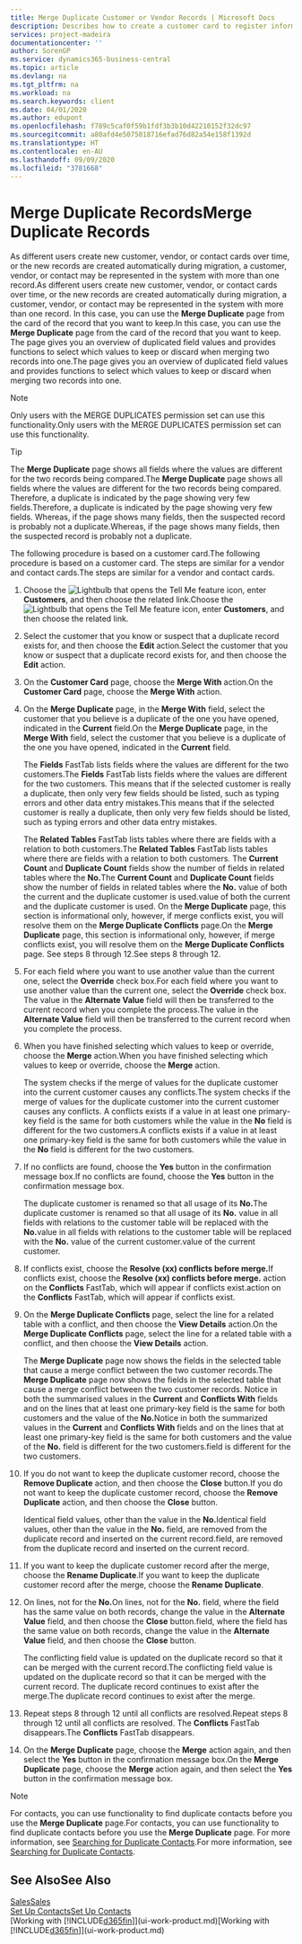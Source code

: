 ```yaml
---
title: Merge Duplicate Customer or Vendor Records | Microsoft Docs
description: Describes how to create a customer card to register information about each new customer or client that you sell to.
services: project-madeira
documentationcenter: ''
author: SorenGP
ms.service: dynamics365-business-central
ms.topic: article
ms.devlang: na
ms.tgt_pltfrm: na
ms.workload: na
ms.search.keywords: client
ms.date: 04/01/2020
ms.author: edupont
ms.openlocfilehash: f789c5caf0f59b1fdf3b3b10d42210152f32dc97
ms.sourcegitcommit: a80afd4e5075018716efad76d82a54e158f1392d
ms.translationtype: HT
ms.contentlocale: en-AU
ms.lasthandoff: 09/09/2020
ms.locfileid: "3781668"
---
```

# <a name="merge-duplicate-records"></a><span data-ttu-id="47644-103">Merge Duplicate Records</span><span class="sxs-lookup"><span data-stu-id="47644-103">Merge Duplicate Records</span></span>
<span data-ttu-id="47644-104">As different users create new customer, vendor, or contact cards over time, or the new records are created automatically during migration, a customer, vendor, or contact may be represented in the system with more than one record.</span><span class="sxs-lookup"><span data-stu-id="47644-104">As different users create new customer, vendor, or contact cards over time, or the new records are created automatically during migration, a customer, vendor, or contact may be represented in the system with more than one record.</span></span> <span data-ttu-id="47644-105">In this case, you can use the **Merge Duplicate** page from the card of the record that you want to keep.</span><span class="sxs-lookup"><span data-stu-id="47644-105">In this case, you can use the **Merge Duplicate** page from the card of the record that you want to keep.</span></span> <span data-ttu-id="47644-106">The page gives you an overview of duplicated field values and provides functions to select which values to keep or discard when merging two records into one.</span><span class="sxs-lookup"><span data-stu-id="47644-106">The page gives you an overview of duplicated field values and provides functions to select which values to keep or discard when merging two records into one.</span></span>

> [!NOTE]
> <span data-ttu-id="47644-107">Only users with the MERGE DUPLICATES permission set can use this functionality.</span><span class="sxs-lookup"><span data-stu-id="47644-107">Only users with the MERGE DUPLICATES permission set can use this functionality.</span></span>

> [!TIP]
> <span data-ttu-id="47644-108">The **Merge Duplicate** page shows all fields where the values are different for the two records being compared.</span><span class="sxs-lookup"><span data-stu-id="47644-108">The **Merge Duplicate** page shows all fields where the values are different for the two records being compared.</span></span> <span data-ttu-id="47644-109">Therefore, a duplicate is indicated by the page showing very few fields.</span><span class="sxs-lookup"><span data-stu-id="47644-109">Therefore, a duplicate is indicated by the page showing very few fields.</span></span> <span data-ttu-id="47644-110">Whereas, if the page shows many fields, then the suspected record is probably not a duplicate.</span><span class="sxs-lookup"><span data-stu-id="47644-110">Whereas, if the page shows many fields, then the suspected record is probably not a duplicate.</span></span>

<span data-ttu-id="47644-111">The following procedure is based on a customer card.</span><span class="sxs-lookup"><span data-stu-id="47644-111">The following procedure is based on a customer card.</span></span> <span data-ttu-id="47644-112">The steps are similar for a vendor  and contact cards.</span><span class="sxs-lookup"><span data-stu-id="47644-112">The steps are similar for a vendor  and contact cards.</span></span>

1. <span data-ttu-id="47644-113">Choose the ![Lightbulb that opens the Tell Me feature](media/ui-search/search_small.png "Tell me what you want to do") icon, enter **Customers**, and then choose the related link.</span><span class="sxs-lookup"><span data-stu-id="47644-113">Choose the ![Lightbulb that opens the Tell Me feature](media/ui-search/search_small.png "Tell me what you want to do") icon, enter **Customers**, and then choose the related link.</span></span>
2. <span data-ttu-id="47644-114">Select the customer that you know or suspect that a duplicate record exists for, and then choose the **Edit** action.</span><span class="sxs-lookup"><span data-stu-id="47644-114">Select the customer that you know or suspect that a duplicate record exists for, and then choose the **Edit** action.</span></span>
3. <span data-ttu-id="47644-115">On the **Customer Card** page, choose the **Merge With** action.</span><span class="sxs-lookup"><span data-stu-id="47644-115">On the **Customer Card** page, choose the **Merge With** action.</span></span>
4. <span data-ttu-id="47644-116">On the **Merge Duplicate** page, in the **Merge With** field, select the customer that you believe is a duplicate of the one you have opened, indicated in the **Current** field.</span><span class="sxs-lookup"><span data-stu-id="47644-116">On the **Merge Duplicate** page, in the **Merge With** field, select the customer that you believe is a duplicate of the one you have opened, indicated in the **Current** field.</span></span>

    <span data-ttu-id="47644-117">The **Fields** FastTab lists fields where the values are different for the two customers.</span><span class="sxs-lookup"><span data-stu-id="47644-117">The **Fields** FastTab lists fields where the values are different for the two customers.</span></span> <span data-ttu-id="47644-118">This means that if the selected customer is really a duplicate, then only very few fields should be listed, such as typing errors and other data entry mistakes.</span><span class="sxs-lookup"><span data-stu-id="47644-118">This means that if the selected customer is really a duplicate, then only very few fields should be listed, such as typing errors and other data entry mistakes.</span></span>

    <span data-ttu-id="47644-119">The **Related Tables** FastTab lists tables where there are fields with a relation to both customers.</span><span class="sxs-lookup"><span data-stu-id="47644-119">The **Related Tables** FastTab lists tables where there are fields with a relation to both customers.</span></span> <span data-ttu-id="47644-120">The **Current Count** and **Duplicate Count** fields show the number of fields in related tables where the **No.**</span><span class="sxs-lookup"><span data-stu-id="47644-120">The **Current Count** and **Duplicate Count** fields show the number of fields in related tables where the **No.**</span></span> <span data-ttu-id="47644-121">value of both the current and the duplicate customer is used.</span><span class="sxs-lookup"><span data-stu-id="47644-121">value of both the current and the duplicate customer is used.</span></span> <span data-ttu-id="47644-122">On the **Merge Duplicate** page, this section is informational only, however, if merge conflicts exist, you will resolve them on the **Merge Duplicate Conflicts** page.</span><span class="sxs-lookup"><span data-stu-id="47644-122">On the **Merge Duplicate** page, this section is informational only, however, if merge conflicts exist, you will resolve them on the **Merge Duplicate Conflicts** page.</span></span> <span data-ttu-id="47644-123">See steps 8 through 12.</span><span class="sxs-lookup"><span data-stu-id="47644-123">See steps 8 through 12.</span></span>   

5. <span data-ttu-id="47644-124">For each field where you want to use another value than the current one, select the **Override** check box.</span><span class="sxs-lookup"><span data-stu-id="47644-124">For each field where you want to use another value than the current one, select the **Override** check box.</span></span> <span data-ttu-id="47644-125">The value in the **Alternate Value** field will then be transferred to the current record when you complete the process.</span><span class="sxs-lookup"><span data-stu-id="47644-125">The value in the **Alternate Value** field will then be transferred to the current record when you complete the process.</span></span>
6. <span data-ttu-id="47644-126">When you have finished selecting which values to keep or override, choose the **Merge** action.</span><span class="sxs-lookup"><span data-stu-id="47644-126">When you have finished selecting which values to keep or override, choose the **Merge** action.</span></span>

    <span data-ttu-id="47644-127">The system checks if the merge of values for the duplicate customer into the current customer causes any conflicts.</span><span class="sxs-lookup"><span data-stu-id="47644-127">The system checks if the merge of values for the duplicate customer into the current customer causes any conflicts.</span></span> <span data-ttu-id="47644-128">A conflicts exists if a value in at least one primary-key field is the same for both customers while the value in the **No** field is different for the two customers.</span><span class="sxs-lookup"><span data-stu-id="47644-128">A conflicts exists if a value in at least one primary-key field is the same for both customers while the value in the **No** field is different for the two customers.</span></span>

7. <span data-ttu-id="47644-129">If no conflicts are found, choose the **Yes** button in the confirmation message box.</span><span class="sxs-lookup"><span data-stu-id="47644-129">If no conflicts are found, choose the **Yes** button in the confirmation message box.</span></span>

    <span data-ttu-id="47644-130">The duplicate customer is renamed so that all usage of its **No.**</span><span class="sxs-lookup"><span data-stu-id="47644-130">The duplicate customer is renamed so that all usage of its **No.**</span></span> <span data-ttu-id="47644-131">value in all fields with relations to the customer table will be replaced with the **No.**</span><span class="sxs-lookup"><span data-stu-id="47644-131">value in all fields with relations to the customer table will be replaced with the **No.**</span></span> <span data-ttu-id="47644-132">value of the current customer.</span><span class="sxs-lookup"><span data-stu-id="47644-132">value of the current customer.</span></span>
8. <span data-ttu-id="47644-133">If conflicts exist, choose the **Resolve (xx) conflicts before merge.**</span><span class="sxs-lookup"><span data-stu-id="47644-133">If conflicts exist, choose the **Resolve (xx) conflicts before merge.**</span></span> <span data-ttu-id="47644-134">action on the **Conflicts** FastTab, which will appear if conflicts exist.</span><span class="sxs-lookup"><span data-stu-id="47644-134">action on the **Conflicts** FastTab, which will appear if conflicts exist.</span></span>
9. <span data-ttu-id="47644-135">On the **Merge Duplicate Conflicts** page, select the line for a related table with a conflict, and then choose the **View Details** action.</span><span class="sxs-lookup"><span data-stu-id="47644-135">On the **Merge Duplicate Conflicts** page, select the line for a related table with a conflict, and then choose the **View Details** action.</span></span>

    <span data-ttu-id="47644-136">The **Merge Duplicate** page now shows the fields in the selected table that cause a merge conflict between the two customer records.</span><span class="sxs-lookup"><span data-stu-id="47644-136">The **Merge Duplicate** page now shows the fields in the selected table that cause a merge conflict between the two customer records.</span></span> <span data-ttu-id="47644-137">Notice in both the summarised values in the **Current** and **Conflicts With** fields and on the lines that at least one primary-key field is the same for both customers and the value of the **No.**</span><span class="sxs-lookup"><span data-stu-id="47644-137">Notice in both the summarized values in the **Current** and **Conflicts With** fields and on the lines that at least one primary-key field is the same for both customers and the value of the **No.**</span></span> <span data-ttu-id="47644-138">field is different for the two customers.</span><span class="sxs-lookup"><span data-stu-id="47644-138">field is different for the two customers.</span></span>   
10. <span data-ttu-id="47644-139">If you do not want to keep the duplicate customer record, choose the **Remove Duplicate** action, and then choose the **Close** button.</span><span class="sxs-lookup"><span data-stu-id="47644-139">If you do not want to keep the duplicate customer record, choose the **Remove Duplicate** action, and then choose the **Close** button.</span></span>

    <span data-ttu-id="47644-140">Identical field values, other than the value in the **No.**</span><span class="sxs-lookup"><span data-stu-id="47644-140">Identical field values, other than the value in the **No.**</span></span> <span data-ttu-id="47644-141">field, are removed from the duplicate record and inserted on the current record.</span><span class="sxs-lookup"><span data-stu-id="47644-141">field, are removed from the duplicate record and inserted on the current record.</span></span>
11. <span data-ttu-id="47644-142">If you want to keep the duplicate customer record after the merge,  choose the **Rename Duplicate**.</span><span class="sxs-lookup"><span data-stu-id="47644-142">If you want to keep the duplicate customer record after the merge,  choose the **Rename Duplicate**.</span></span>
12. <span data-ttu-id="47644-143">On lines, not for the **No.**</span><span class="sxs-lookup"><span data-stu-id="47644-143">On lines, not for the **No.**</span></span> <span data-ttu-id="47644-144">field, where the field has the same value on both records, change the value in the **Alternate Value** field, and then choose the **Close** button.</span><span class="sxs-lookup"><span data-stu-id="47644-144">field, where the field has the same value on both records, change the value in the **Alternate Value** field, and then choose the **Close** button.</span></span>

    <span data-ttu-id="47644-145">The conflicting field value is updated on the duplicate record so that it can be merged with the current record.</span><span class="sxs-lookup"><span data-stu-id="47644-145">The conflicting field value is updated on the duplicate record so that it can be merged with the current record.</span></span> <span data-ttu-id="47644-146">The duplicate record continues to exist after the merge.</span><span class="sxs-lookup"><span data-stu-id="47644-146">The duplicate record continues to exist after the merge.</span></span>
13. <span data-ttu-id="47644-147">Repeat steps 8 through 12 until all conflicts are resolved.</span><span class="sxs-lookup"><span data-stu-id="47644-147">Repeat steps 8 through 12 until all conflicts are resolved.</span></span> <span data-ttu-id="47644-148">The **Conflicts** FastTab disappears.</span><span class="sxs-lookup"><span data-stu-id="47644-148">The **Conflicts** FastTab disappears.</span></span>
14. <span data-ttu-id="47644-149">On the **Merge Duplicate** page, choose the **Merge** action again, and then select the **Yes** button in the confirmation message box.</span><span class="sxs-lookup"><span data-stu-id="47644-149">On the **Merge Duplicate** page, choose the **Merge** action again, and then select the **Yes** button in the confirmation message box.</span></span>

> [!NOTE]
> <span data-ttu-id="47644-150">For contacts, you can use functionality to find duplicate contacts before you use the **Merge Duplicate** page.</span><span class="sxs-lookup"><span data-stu-id="47644-150">For contacts, you can use functionality to find duplicate contacts before you use the **Merge Duplicate** page.</span></span> <span data-ttu-id="47644-151">For more information, see [Searching for Duplicate Contacts](marketing-setup-contacts.md#searching-for-duplicate-contacts).</span><span class="sxs-lookup"><span data-stu-id="47644-151">For more information, see [Searching for Duplicate Contacts](marketing-setup-contacts.md#searching-for-duplicate-contacts).</span></span>

## <a name="see-also"></a><span data-ttu-id="47644-152">See Also</span><span class="sxs-lookup"><span data-stu-id="47644-152">See Also</span></span>
[<span data-ttu-id="47644-153">Sales</span><span class="sxs-lookup"><span data-stu-id="47644-153">Sales</span></span>](sales-manage-sales.md)  
[<span data-ttu-id="47644-154">Set Up Contacts</span><span class="sxs-lookup"><span data-stu-id="47644-154">Set Up Contacts</span></span>](marketing-setup-contacts.md)  
<span data-ttu-id="47644-155">[Working with [!INCLUDE[d365fin](includes/d365fin_md.md)]](ui-work-product.md)</span><span class="sxs-lookup"><span data-stu-id="47644-155">[Working with [!INCLUDE[d365fin](includes/d365fin_md.md)]](ui-work-product.md)</span></span>
